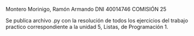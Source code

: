 Montero Morinigo, Ramón Armando 
DNI 40014746 
COMISIÓN 25 

Se publica archivo .py con la resolución de todos los ejercicios del trabajo practico correspondiente a la unidad 5, Listas, de Programación 1.